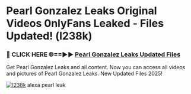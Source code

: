 # Pearl Gonzalez Leaks Original Videos 0nlyFans Leaked - Files Updated! (l238k)

<h3>🔴 CLICK HERE 🌐==►► <a href="https://tinyurl.com/2jnfzry5" rel="nofollow">Pearl Gonzalez Leaks Updated Files</a></h3>

Get Pearl Gonzalez Leaks and all content. Now you can access all videos and pictures of Pearl Gonzalez Leaks. New Updated Files 2025!

[![l238k](https://i.imgur.com/GyGTBgg.gif)](https://tinyurl.com/2jnfzry5)
alexa pearl leak